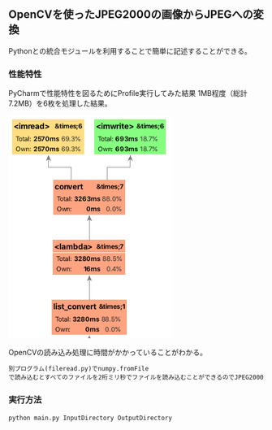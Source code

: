 ## OpenCVを使ったJPEG2000の画像からJPEGへの変換

Pythonとの統合モジュールを利用することで簡単に記述することができる。

### 性能特性
PyCharmで性能特性を図るためにProfile実行してみた結果
1MB程度（総計7.2MB）を6枚を処理した結果。

![プロファイル画像](profile.png "プロファイル")

OpenCVの読み込み処理に時間がかかっていることがわかる。

```md
別プログラム(fileread.py)でnumpy.fromFile
で読み込むとすべてのファイルを2桁ミリ秒でファイルを読み込むことができるのでJPEG2000ファイルの解析に時間が時間がかかっているようです。
```


### 実行方法
```bash
python main.py InputDirectory OutputDirectory
```


